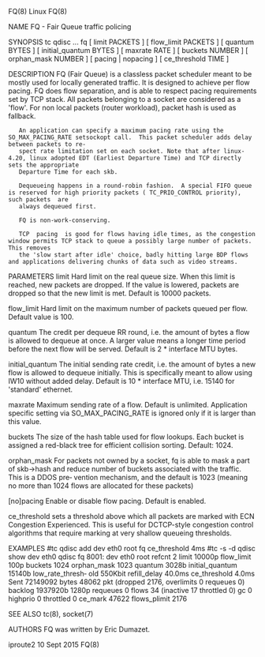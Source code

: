 FQ(8)									     Linux									 FQ(8)

NAME
       FQ - Fair Queue traffic policing

SYNOPSIS
       tc  qdisc ... fq [ limit PACKETS ] [ flow_limit PACKETS ] [ quantum BYTES ] [ initial_quantum BYTES ] [ maxrate RATE ] [ buckets NUMBER ] [ orphan_mask
       NUMBER ] [ pacing | nopacing ] [ ce_threshold TIME ]

DESCRIPTION
       FQ (Fair Queue) is a classless packet scheduler meant to be mostly used for locally generated traffic.  It is designed to achieve per flow pacing.   FQ
       does  flow separation, and is able to respect pacing requirements set by TCP stack.  All packets belonging to a socket are considered as a 'flow'.  For
       non local packets (router workload), packet hash is used as fallback.

       An application can specify a maximum pacing rate using the SO_MAX_PACING_RATE setsockopt call.  This packet scheduler adds delay between packets to re‐
       spect rate limitation set on each socket. Note that after linux-4.20, linux adopted EDT (Earliest Departure Time) and TCP directly sets the appropriate
       Departure Time for each skb.

       Dequeueing happens in a round-robin fashion.  A special FIFO queue is reserved for high priority packets ( TC_PRIO_CONTROL priority), such packets  are
       always dequeued first.

       FQ is non-work-conserving.

       TCP  pacing  is good for flows having idle times, as the congestion window permits TCP stack to queue a possibly large number of packets.  This removes
       the 'slow start after idle' choice, badly hitting large BDP flows and applications delivering chunks of data such as video streams.

PARAMETERS
   limit
       Hard limit on the real queue size. When this limit is reached, new packets are dropped. If the value is lowered, packets are dropped so	that  the  new
       limit is met. Default is 10000 packets.

   flow_limit
       Hard limit on the maximum number of packets queued per flow.  Default value is 100.

   quantum
       The  credit  per	 dequeue RR round, i.e. the amount of bytes a flow is allowed to dequeue at once. A larger value means a longer time period before the
       next flow will be served.  Default is 2 * interface MTU bytes.

   initial_quantum
       The initial sending rate credit, i.e. the amount of bytes a new flow is allowed to dequeue initially.  This is specifically meant to allow  using  IW10
       without added delay.  Default is 10 * interface MTU, i.e. 15140 for 'standard' ethernet.

   maxrate
       Maximum	sending	 rate of a flow.  Default is unlimited.	 Application specific setting via SO_MAX_PACING_RATE is ignored only if it is larger than this
       value.

   buckets
       The size of the hash table used for flow lookups. Each bucket is assigned a red-black tree for efficient collision sorting.  Default: 1024.

   orphan_mask
       For packets not owned by a socket, fq is able to mask a part of skb->hash and reduce number of buckets associated with the traffic. This is a DDOS pre‐
       vention mechanism, and the default is 1023 (meaning no more than 1024 flows are allocated for these packets)

   [no]pacing
       Enable or disable flow pacing. Default is enabled.

   ce_threshold
       sets a threshold above which all packets are marked with ECN Congestion Experienced. This is useful for DCTCP-style congestion control algorithms  that
       require marking at very shallow queueing thresholds.

EXAMPLES
       #tc qdisc add dev eth0 root fq ce_threshold 4ms
       #tc -s -d qdisc show dev eth0
       qdisc  fq 8001: dev eth0 root refcnt 2 limit 10000p flow_limit 100p buckets 1024 orphan_mask 1023 quantum 3028b initial_quantum 15140b low_rate_thresh‐
       old 550Kbit refill_delay 40.0ms ce_threshold 4.0ms
	Sent 72149092 bytes 48062 pkt (dropped 2176, overlimits 0 requeues 0)
	backlog 1937920b 1280p requeues 0
	 flows 34 (inactive 17 throttled 0)
	 gc 0 highprio 0 throttled 0 ce_mark 47622 flows_plimit 2176

SEE ALSO
       tc(8), socket(7)

AUTHORS
       FQ was written by Eric Dumazet.

iproute2								 10 Sept 2015									 FQ(8)
